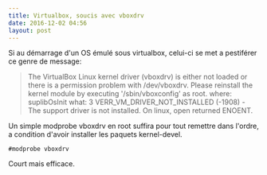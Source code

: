```yaml
---
title: Virtualbox, soucis avec vboxdrv
date: 2016-12-02 04:56
layout: post
---
```


Si au démarrage d'un OS émulé sous virtualbox, celui-ci se met a
pestiférer ce genre de message:  

> The VirtualBox Linux kernel driver (vboxdrv) is either not loaded or
> there is a permission problem with /dev/vboxdrv. Please reinstall the
> kernel module by executing '/sbin/vboxconfig' as root. where:
> suplibOsInit what: 3 VERR\_VM\_DRIVER\_NOT\_INSTALLED (-1908) - The
> support driver is not installed. On linux, open returned ENOENT.
> </p>

Un simple modprobe vboxdrv en root suffira pour tout remettre dans
l'ordre, a condition d'avoir installer les paquets kernel-devel.

    #modprobe vboxdrv

Court mais efficace.
